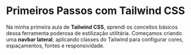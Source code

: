 # Primeiros Passos com Tailwind CSS

Na minha primeira aula de **Tailwind CSS**, aprendi os conceitos básicos dessa ferramenta poderosa de estilização utilitária. 
Começamos criando uma **navbar lateral**, aplicando classes do Tailwind para configurar cores, espaçamentos, fontes e responsividade. 

